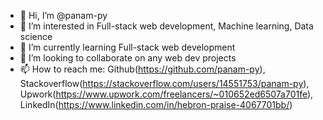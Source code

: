 - 👋 Hi, I’m @panam-py
- 👀 I’m interested in Full-stack web development, Machine learning, Data science
- 🌱 I’m currently learning Full-stack web development
- 💞️ I’m looking to collaborate on any web dev projects
- 📫 How to reach me: Github(https://github.com/panam-py), Stackoverflow(https://stackoverflow.com/users/14551753/panam-py), Upwork(https://www.upwork.com/freelancers/~010652ed6507a701fe), LinkedIn(https://www.linkedin.com/in/hebron-praise-4067701bb/)

<!---
panam-py/panam-py is a ✨ special ✨ repository because its `README.md` (this file) appears on your GitHub profile.
You can click the Preview link to take a look at your changes.
--->
